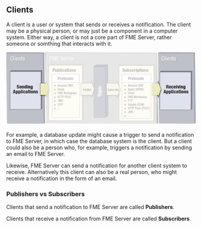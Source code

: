 ## Clients ##

A client is a user or system that sends or receives a notification. The client may be a physical person, or may just be a component in a computer system. Either way, a client is not a core part of FME Server, rather someone or somthing that interacts with it.

![](./Images/Img4.02.NotificationClients.png)

For example, a database update might cause a trigger to send a notification to FME Server, in which case the database system is the client. But a client could also be a person who, for example, triggers a notification by sending an email to FME Server.

Likewise, FME Server can send a notification for another client system to receive. Alternatively this client can also be a real person, who might receive a notification in the form of an email.


### Publishers vs Subscribers ###

Clients that send a notification to FME Server are called **Publishers**.

Clients that receive a notification from FME Server are called **Subscribers**.

